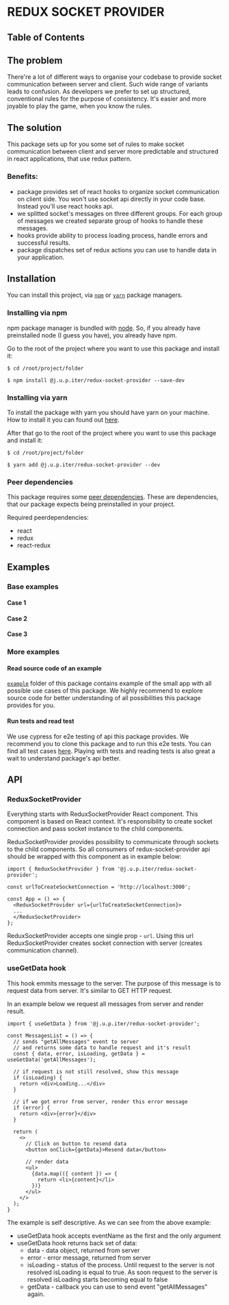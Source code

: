 # REDUX SOCKET PROVIDER

## Table of Contents

## The problem

There're a lot of different ways to organise your codebase to provide socket communication between server and client.
Such wide range of variants leads to confusion. As developers we prefer to set up structured, conventional rules for the
purpose of consistency. It's easier and more joyable to play the game, when you know the rules.

## The solution

This package sets up for you some set of rules to make socket communication between client and 
server more predictable and structured in react applications, that use redux pattern.


### Benefits:
- package provides set of react hooks to organize socket communication on client side. You won't use socket api directly in your code base. Instead you'll use react hooks api.
- we splitted socket's messages on three different groups. For each group of messages we created separate group of hooks to handle these messages.
- hooks provide ability to process loading process, handle errors and successful results.
- package dispatches set of redux actions you can use to handle data in your application.

## Installation

You can install this project, via [`npm`](https://docs.npmjs.com/) or [`yarn`](https://yarnpkg.com/) package managers.

### Installing via npm
npm package manager is bundled with [node](https://nodejs.org/en/docs/). So, if you already have preinstalled node (I guess you have), you already have npm.

Go to the root of the project where you want to use this package and install it:

```
$ cd /root/project/folder
```

```
$ npm install @j.u.p.iter/redux-socket-provider --save-dev
```

### Installing via yarn
To install the package with yarn you should have yarn on your machine. How to install it you can found out [here]().

After that go to the root of the project where you want to use this package and install it:

```
$ cd /root/project/folder
```

```
$ yarn add @j.u.p.iter/redux-socket-provider --dev
```

### Peer dependencies
This package requires some [peer dependencies](https://nodejs.org/ru/blog/npm/peer-dependencies/). These are dependencies, that our package expects being preinstalled in your project.

Required peerdependencies:
- react
- redux
- react-redux

## Examples

### Base examples

#### Case 1

#### Case 2

#### Case 3

### More examples

#### Read source code of an example

[`example`](https://github.com/j-u-p-iter/redux-socket-provider/tree/master/example) folder of this package contains example of the small app with all possible use cases of this package. We highly recommend to explore source code for better understanding of all possibilities this package provides for you.

#### Run tests and read test

We use cypress for e2e testing of api this package provides. We recommend you to clone this package and to run this e2e tests. You can find all test cases [here](https://github.com/j-u-p-iter/redux-socket-provider/blob/master/cypress/integration/Example.js). Playing with tests and reading tests is also great a wait to understand package's api better.

## API

### ReduxSocketProvider

Everything starts with ReduxSocketProvider React component. This component is based on React context. 
It's responsibility to create socket connection and pass socket instance to the child components.

ReduxSocketProvider provides possibility to communicate through sockets to the child components. So all consumers 
of redux-socket-provider api should be wrapped with this component as in example below:

```
import { ReduxSocketProvider } from '@j.u.p.iter/redux-socket-provider';

const urlToCreateSocketConnection = 'http://localhost:3000';

const App = () => {
  <ReduxSocketProvider url={urlToCreateSocketConnection}>
  ...
  </ReduxSocketProvider>
};
```

ReduxSocketProvider accepts one single prop - `url`. Using this url ReduxSocketProvider creates socket connection with server (creates communication channel).

### useGetData hook

This hook emmits message to the server. The purpose of this message is to request data from server. It's similar to GET HTTP request.

In an example below we request all messages from server and render result.

```
import { useGetData } from '@j.u.p.iter/redux-socket-provider';

const MessagesList = () => {
  // sends "getAllMessages" event to server
  // and returns some data to handle request and it's result
  const { data, error, isLoading, getData } = useGetData('getAllMessages');
  
  // if request is not still resolved, show this message
  if (isLoading) {
    return <div>Loading...</div>
  }
  
  // if we got error from server, render this error message
  if (error) {
    return <div>{error}</div>
  }
  
  return (
    <>
      // Click on button to resend data
      <button onClick={getData}>Resend data</button>
      
      // render data
      <ul>
        {data.map(({ content }) => {
          return <li>{content}</li>
        })}
      </ul>
    </>
  );
}

```
The example is self descriptive. As we can see from the above example:

- useGetData hook accepts eventName as the first and the only argument
- useGetData hook returns back set of data:
  - data - data object, returned from server
  - error - error message, returned from server
  - isLoading - status of the process. Until request to the server is not resolved isLoading is equal to true. As soon request to the server is resolved isLoading starts becoming equal to false
  - getData - callback you can use to send event "getAllMessages" again.
